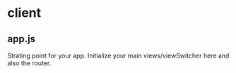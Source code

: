 # client

## app.js

Strating point for your app. Initialize your main views/viewSwitcher here and also the router. 